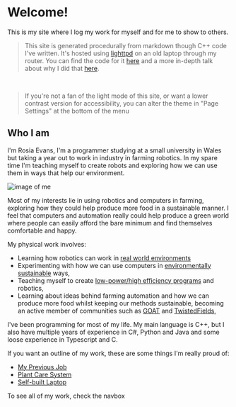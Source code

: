 
# Welcome!

This is my site where I log my work for myself and for me to show to others.

>This site is generated procedurally from markdown though C++ code I've written. It's hosted using [lighttpd](https://www.lighttpd.net/) on an old laptop through my router. You can find the code for it [here](https://github.com/Wil-Ro/Blog) and a more in-depth talk about why I did that [here](/ThisSite.html).

<br>

>If you're not a fan of the light mode of this site, or want a lower contrast version for accessibility, you can alter the theme in "Page Settings" at the bottom of the menu

## Who I am

I'm Rosia Evans, I'm a programmer studying at a small university in Wales but taking a year out to work in industry in farming robotics. In my spare time I'm teaching myself to create robots and exploring how we can use them in ways that help our environment.


![image of me](profile.jpeg)


Most of my interests lie in using robotics and computers in farming, exploring how they could help produce more food in a sustainable manner. I feel that computers and automation really could help produce a green
world where people can easily afford the bare minimum and find themselves comfortable and happy.

My physical work involves:

- Learning how robotics can work in [real world environments](SailBot.html)
- Experimenting with how we can use computers in [environmentally sustainable](Permacomputing.html) ways,
- Teaching myself to create [low-power/high efficiency programs](ThisSite.html) and robotics,
- Learning about ideas behind farming automation and how we can produce more food whilst keeping our methods sustainable, becoming an active member of communities such as [GOAT](https://goatech.org/) and [TwistedFields](https://community.twistedfields.com/t/welcome-to-the-twisted-fields-community-forum/7),

I've been programming for most of my life. My main language is C++, but I also have multiple years of experience in C#, Python and Java and some loose experience in Typescript and C.

If you want an outline of my work, these are some things I'm really proud of:
- [My Previous Job](SBSWork.html)
- [Plant Care System](PlantSystem.html)
- [Self-built Laptop](Laptop.html)

To see all of my work, check the navbox
